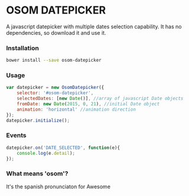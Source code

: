 # OSOM DATEPICKER #
A javascript datepicker with multiple dates selection capability.
It has no dependencies, so download it and use it.
### Installation ###
```bash
bower install --save osom-datepicker
```
### Usage ###
```javascript
var datepicker = new OsomDatepicker({
	selector: '#osom-datepicker',
	selectedDates: [new Date()], //array of javascript Date objects
	fromDate: new Date(2015, 0, 21), //initial Date object
	animation: 'horizontal' //animation direction
});
datepicker.initialize();
```
### Events ###
```javascript
datepicker.on('DATE_SELECTED', function(e){
	console.log(e.detail);
});
```
### What means 'osom'? ###
It's the spanish pronunciaton for Awesome